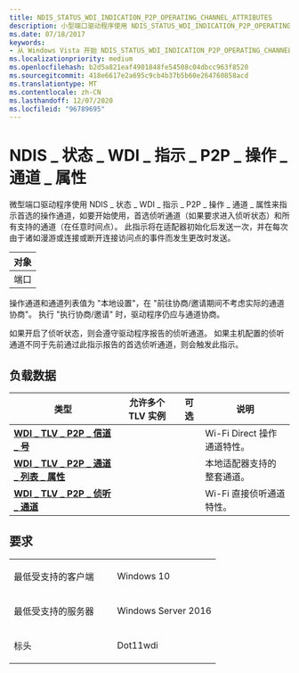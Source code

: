 ```yaml
---
title: NDIS_STATUS_WDI_INDICATION_P2P_OPERATING_CHANNEL_ATTRIBUTES
description: 小型端口驱动程序使用 NDIS_STATUS_WDI_INDICATION_P2P_OPERATING_CHANNEL_ATTRIBUTES 指示开始使用的首选操作通道、首选侦听通道（如果要求进入侦听状态）和所有支持的通道（在任意时间点）。 此指示将在适配器初始化后发送一次，并在每次由于诸如漫游或连接或断开连接访问点的事件而发生更改时发送。
ms.date: 07/18/2017
keywords:
- 从 Windows Vista 开始 NDIS_STATUS_WDI_INDICATION_P2P_OPERATING_CHANNEL_ATTRIBUTES 网络驱动程序
ms.localizationpriority: medium
ms.openlocfilehash: b2d5a821eaf4901848fe54508c04dbcc963f8520
ms.sourcegitcommit: 418e6617e2a695c9cb4b37b5b60e264760858acd
ms.translationtype: MT
ms.contentlocale: zh-CN
ms.lasthandoff: 12/07/2020
ms.locfileid: "96789695"
---
```

# <a name="ndis_status_wdi_indication_p2p_operating_channel_attributes"></a>NDIS \_ 状态 \_ WDI \_ 指示 \_ P2P \_ 操作 \_ 通道 \_ 属性


微型端口驱动程序使用 NDIS \_ 状态 \_ WDI \_ 指示 \_ P2P \_ 操作 \_ 通道 \_ 属性来指示首选的操作通道，如要开始使用，首选侦听通道（如果要求进入侦听状态）和所有支持的通道（在任意时间点）。 此指示将在适配器初始化后发送一次，并在每次由于诸如漫游或连接或断开连接访问点的事件而发生更改时发送。

| 对象 |
|--------|
| 端口   |

 

操作通道和通道列表值为 "本地设置"，在 "前往协商/邀请期间不考虑实际的通道协商"。 执行 "执行协商/邀请" 时，驱动程序仍应与通道协商。

如果开启了侦听状态，则会遵守驱动程序报告的侦听通道。 如果主机配置的侦听通道不同于先前通过此指示报告的首选侦听通道，则会触发此指示。

## <a name="payload-data"></a>负载数据


| 类型                                                                                       | 允许多个 TLV 实例 | 可选 | 说明                                              |
|--------------------------------------------------------------------------------------------|--------------------------------|----------|----------------------------------------------------------|
| [**WDI \_ TLV \_ P2P \_ 信道 \_ 号**](./wdi-tlv-p2p-channel-number.md)                  |                                |          | Wi-Fi Direct 操作通道特性。            |
| [**WDI \_ TLV \_ P2P \_ 通道 \_ 列表 \_ 属性**](./wdi-tlv-p2p-channel-list-attribute.md) |                                |          | 本地适配器支持的整套通道。 |
| [**WDI \_ TLV \_ P2P \_ 侦听 \_ 通道**](./wdi-tlv-p2p-listen-channel.md)                  |                                |          | Wi-Fi 直接侦听通道特性。               |

 

<a name="requirements"></a>要求
------------

<table>
<colgroup>
<col width="50%" />
<col width="50%" />
</colgroup>
<tbody>
<tr class="odd">
<td><p>最低受支持的客户端</p></td>
<td><p>Windows 10</p></td>
</tr>
<tr class="even">
<td><p>最低受支持的服务器</p></td>
<td><p>Windows Server 2016</p></td>
</tr>
<tr class="odd">
<td><p>标头</p></td>
<td>Dot11wdi</td>
</tr>
</tbody>
</table>

 

